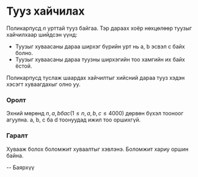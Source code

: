 Тууз хайчилах
=============
Поликарпусд $n$ урттай тууз байгаа. Тэр дараах хоёр нөхцөлөөр туузыг хайчилхаар
шийдсэн үүнд:

 - Туузыг хуваасаны дараа ширхэг бүрийн урт нь a, b эсвэл c байх болно.
 - Туузыг хуваасаны дараа туузны ширхэгийн тоо хамгийн их байх ёстой.

Поликарпусд туслаж шаардах хайчилтыг хийсний дараа тууз хэдэн хэсэгт хуваагдахыг
олно уу.


### Оролт
Эхний мөрөнд $n, a, b ба c (1 ≤ n, a, b, c ≤ 4000)$ дөрвөн бүхэл тооноог
агуулна. a, b, c ба d тоонуудад ижил тоо оршихгүй.


### Гаралт
Хувааж болох боломжит хуваалтыг хэвлэнэ. Боломжит хариу оршин байна.

-- Баярхүү
